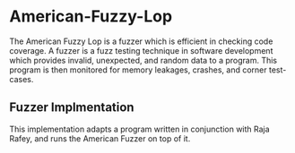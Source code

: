 # American-Fuzzy-Lop
The American Fuzzy Lop is a fuzzer which is efficient in checking code coverage. A fuzzer is a fuzz testing technique in software development which provides invalid, unexpected, and random data to a program. This program is then monitored for memory leakages, crashes, and corner test-cases.
## Fuzzer Implmentation
This implementation adapts a program written in conjunction with Raja Rafey, and runs the American Fuzzer on top of it.
